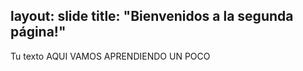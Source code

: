 layout: slide
title: "Bienvenidos a la segunda página!"
---
Tu texto
AQUI VAMOS APRENDIENDO UN POCO
